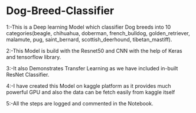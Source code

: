 # Dog-Breed-Classifier

1:-This is a Deep learning Model which classifier Dog breeds into 10 categories(beagle, chihuahua, doberman,
french_bulldog, golden_retriever, malamute, pug, saint_bernard, scottish_deerhound,
tibetan_mastiff).

2:-This Model is build with the Resnet50 and CNN with the help of Keras and tensorflow library.

3:-It also Demonstrates Transfer Learning as we have included in-built ResNet Classifier.

4:-I have created this Model on kaggle platform as it provides much powerful GPU and also the data can be fetch easily from kaggle itself

5:-All the steps are logged and commented in the Notebook.
